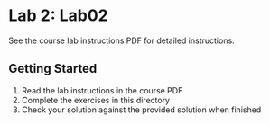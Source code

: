 # Lab 2: Lab02

See the course lab instructions PDF for detailed instructions.

## Getting Started

1. Read the lab instructions in the course PDF
2. Complete the exercises in this directory
3. Check your solution against the provided solution when finished
